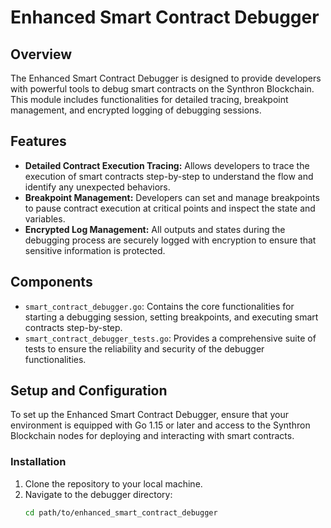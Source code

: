 # Enhanced Smart Contract Debugger

## Overview
The Enhanced Smart Contract Debugger is designed to provide developers with powerful tools to debug smart contracts on the Synthron Blockchain. This module includes functionalities for detailed tracing, breakpoint management, and encrypted logging of debugging sessions.

## Features
- **Detailed Contract Execution Tracing:** Allows developers to trace the execution of smart contracts step-by-step to understand the flow and identify any unexpected behaviors.
- **Breakpoint Management:** Developers can set and manage breakpoints to pause contract execution at critical points and inspect the state and variables.
- **Encrypted Log Management:** All outputs and states during the debugging process are securely logged with encryption to ensure that sensitive information is protected.

## Components
- `smart_contract_debugger.go`: Contains the core functionalities for starting a debugging session, setting breakpoints, and executing smart contracts step-by-step.
- `smart_contract_debugger_tests.go`: Provides a comprehensive suite of tests to ensure the reliability and security of the debugger functionalities.

## Setup and Configuration
To set up the Enhanced Smart Contract Debugger, ensure that your environment is equipped with Go 1.15 or later and access to the Synthron Blockchain nodes for deploying and interacting with smart contracts.

### Installation
1. Clone the repository to your local machine.
2. Navigate to the debugger directory:
   ```bash
   cd path/to/enhanced_smart_contract_debugger
